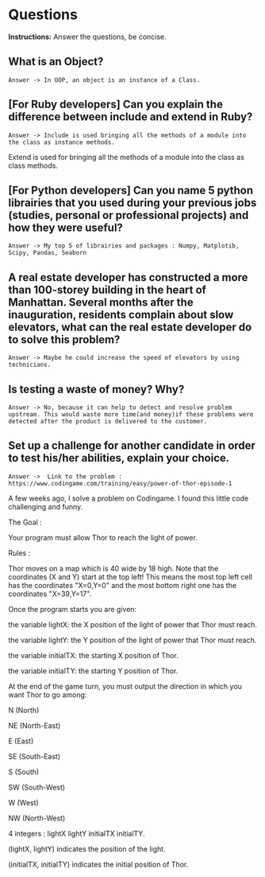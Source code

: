 # Questions
**Instructions:** Answer the questions, be concise.

## What is an Object?

    Answer -> In OOP, an object is an instance of a Class.

## [For Ruby developers] Can you explain the difference between include and extend in Ruby?

    Answer -> Include is used bringing all the methods of a module into the class as instance methods.

Extend is used for bringing all the methods of a module into the class as class methods.

## [For Python developers] Can you name 5 python librairies that you used during your previous jobs (studies, personal or professional projects) and how they were useful? 

    Answer -> My top 5 of librairies and packages : Numpy, Matplotib, Scipy, Pandas, Seaborn

## A real estate developer has constructed a more than 100-storey building in the heart of Manhattan. Several months after the inauguration, residents complain about slow elevators, what can the real estate developer do to solve this problem?

    Answer -> Maybe he could increase the speed of elevators by using technicians.

## Is testing a waste of money? Why?

    Answer -> No, because it can help to detect and resolve problem upstream. This would waste more time(and money)if these problems were detected after the product is delivered to the customer.

## Set up a challenge for another candidate in order to test his/her abilities, explain your choice.

    Answer ->  Link to the problem : https://www.codingame.com/training/easy/power-of-thor-episode-1
    
A few weeks ago, I solve a problem on Codingame. I found this little code challenging and funny.

The Goal :

Your program must allow Thor to reach the light of power.

Rules :

Thor moves on a map which is 40 wide by 18 high. Note that the coordinates (X and Y) start at the top left! This means the most top left cell has the coordinates "X=0,Y=0" and the most bottom right one has the coordinates "X=39,Y=17".

Once the program starts you are given:

the variable lightX: the X position of the light of power that Thor must reach.

the variable lightY: the Y position of the light of power that Thor must reach.

the variable initialTX: the starting X position of Thor.

the variable initialTY: the starting Y position of Thor.

 

At the end of the game turn, you must output the direction in which you want Thor to go among:


N (North)

NE (North-East)

E (East)

SE (South-East)

S (South)

SW (South-West)

W (West)

NW (North-West)

 

4 integers : lightX lightY initialTX initialTY.

(lightX, lightY) indicates the position of the light.

(initialTX, initialTY) indicates the initial position of Thor.
